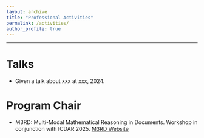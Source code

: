 ```yaml
---
layout: archive
title: "Professional Activities"
permalink: /activities/
author_profile: true
---
```


---

# Talks

- Given a talk about xxx at xxx, 2024.


# Program Chair

- M3RD: Multi-Modal Mathematical Reasoning in Documents. Workshop in conjunction with ICDAR 2025. [M3RD Website](https://nlpr.ia.ac.cn/pal/Activities/M3RD.html)